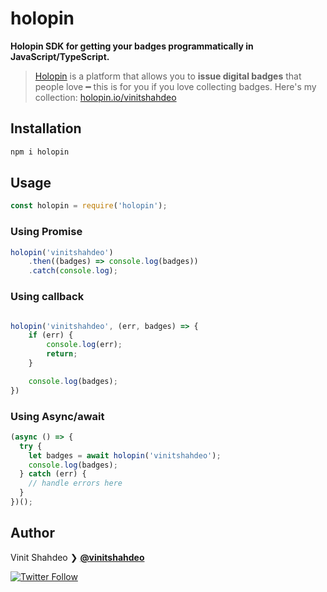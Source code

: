 # holopin

**Holopin SDK for getting your badges programmatically in JavaScript/TypeScript.**

> [Holopin](https://www.holopin.io/) is a platform that allows you to **issue digital badges** that people love ━ this is for you if you love collecting badges. Here's my collection: [holopin.io/vinitshahdeo](https://www.holopin.io/vinitshahdeo)

## Installation

```bash
npm i holopin
```

## Usage


```javascript
const holopin = require('holopin');
```

### Using Promise

```javascript
holopin('vinitshahdeo')
    .then((badges) => console.log(badges))
    .catch(console.log);
```

### Using callback

```javascript

holopin('vinitshahdeo', (err, badges) => {
    if (err) {
        console.log(err);
        return;
    }

    console.log(badges);
})

```

### Using Async/await

```javascript
(async () => {
  try {
    let badges = await holopin('vinitshahdeo');
    console.log(badges);
  } catch (err) {
    // handle errors here
  }
})();
```

## Author

Vinit Shahdeo ❯ **[@vinitshahdeo](https://github.com/vinitshahdeo)**

[![Twitter Follow](https://img.shields.io/twitter/follow/Vinit_Shahdeo.svg?style=social)](https://twitter.com/Vinit_Shahdeo)
